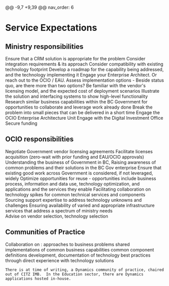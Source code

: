 @@ -9,7 +9,39 @@ nav_order: 6
# Service Expectations

## Ministry responsibilities​
Ensure that a CRM solution is appropriate for the problem
Consider integration requirements & its approach
Consider compatibility with existing technology footprint
Develop a roadmap for the capability being addressed, and the technology implementing it
Engage your Enterprise Architect. Or reach out to the OCIO / EAU.
Assess implementation options - Beside status quo, are there more than two options?
Be familiar with the vendor's licensing model, and the expected cost of deployment scenarios
Illustrate the solution and interfacing systems to show high-level functionality
Research similar business capabilities within the BC Government for opportunities to collaborate and leverage work already done
Break the problem into small pieces that can be delivered in a short time
Engage the OCIO Enterprise Architecture Unit
Engage with the Digital Investment Office
Secure funding

## OCIO responsibilities​
Negotiate Government vendor licensing agreements
Facilitate licenses acquisition (zero-wait with prior funding and EAU/OCIO approvals)
Understanding the business of Government in BC, 
Raising awareness of common problems and their solutions in the BC Gov enterprise
Ensure that existing good work across Government is considered, if not leveraged, widely
Optimize opportunities for reuse - opportunities include business process, information and data use, technology optimization, and applications and the services they enable
Facilitating collaboration on technology spikes for common technical services and components 
Sourcing support expertise to address technology unknowns and challenges
Ensuring availability of varied and appropriate infrastructure services that address a spectrum of ministry needs  
Advise on vendor selection, technology selection


## Communities of Practice​
Collaboration on :
    approaches to business problems
    shared implementations of common business capabilities
    common component definitions
    development, documentation of technology best practices through direct experience with technology solutions

    There is at time of writing, a Dynamics community of practice, chaired out of CITZ IMB.  In the Education sector, there are Dynamics applications hosted in-house.
